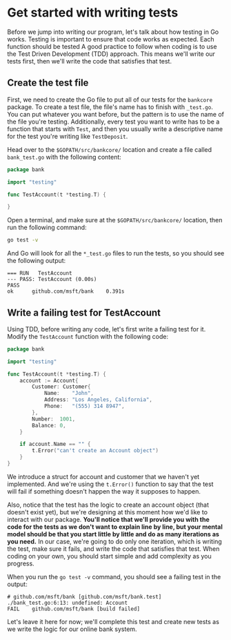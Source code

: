 # Get started with writing tests

Before we jump into writing our program, let's talk about how testing in Go works. Testing is important to ensure that code works as expected. Each function should be tested A good practice to follow when coding is to use the Test Driven Development (TDD) approach. This means we'll write our tests first, then we'll write the code that satisfies that test.

## Create the test file

First, we need to create the Go file to put all of our tests for the `bankcore` package. To create a test file, the file's name has to finish with `_test.go`. You can put whatever you want before, but the pattern is to use the name of the file you're testing. Additionally, every test you want to write has to be a function that starts with `Test`, and then you usually write a descriptive name for the test you're writing like `TestDeposit`.

Head over to the `$GOPATH/src/bankcore/` location and create a file called `bank_test.go` with the following content:

```go
package bank

import "testing"

func TestAccount(t *testing.T) {

}
```

Open a terminal, and make sure at the `$GOPATH/src/bankcore/` location, then run the following command:

```sh
go test -v
```

And Go will look for all the `*_test.go` files to run the tests, so you should see the following output:

```output
=== RUN   TestAccount
--- PASS: TestAccount (0.00s)
PASS
ok      github.com/msft/bank    0.391s
```

## Write a failing test for TestAccount

Using TDD, before writing any code, let's first write a failing test for it. Modify the `TestAccount` function with the following code:

```go
package bank

import "testing"

func TestAccount(t *testing.T) {
    account := Account{
        Customer: Customer{
            Name:    "John",
            Address: "Los Angeles, California",
            Phone:   "(555) 314 8947",
        },
        Number:  1001,
        Balance: 0,
    }

    if account.Name == "" {
        t.Error("can't create an Account object")
    }
}
```

We introduce a struct for account and customer that we haven't yet implemented. And we're using the `t.Error()` function to say that the test will fail if something doesn't happen the way it supposes to happen.

Also, notice that the test has the logic to create an account object (that doesn't exist yet), but we're designing at this moment how we'd like to interact with our package. **You'll notice that we'll provide you with the code for the tests as we don't want to explain line by line, but your mental model should be that you start little by little and do as many iterations as you need.** In our case, we're going to do only one iteration, which is writing the test, make sure it fails, and write the code that satisfies that test. When coding on your own, you should start simple and add complexity as you progress.

When you run the `go test -v` command, you should see a failing test in the output:

```output
# github.com/msft/bank [github.com/msft/bank.test]
./bank_test.go:6:13: undefined: Account
FAIL    github.com/msft/bank [build failed]
```

Let's leave it here for now; we'll complete this test and create new tests as we write the logic for our online bank system.
